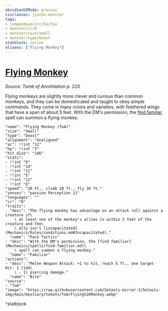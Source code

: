 ```yaml
---
obsidianUIMode: preview
cssclasses: json5e-monster
tags:
- compendium/src/5e/toa
- monster/cr/0
- monster/size/small
- monster/type/beast
statblock: inline
aliases: ["Flying Monkey"]
---
```

# [Flying Monkey](Mechanics\bestiary\beast/flying-monkey-toa.md)
*Source: Tomb of Annihilation p. 220*  

Flying monkeys are slightly more clever and curious than common monkeys, and they can be domesticated and taught to obey simple commands. They come in many colors and varieties, with feathered wings that have a span of about 5 feet. With the DM's permission, the [find familiar](Mechanics/spells/find-familiar.md) spell can summon a flying monkey.

```statblock
"name": "Flying Monkey (ToA)"
"size": "Small"
"type": "beast"
"alignment": "Unaligned"
"ac": !!int "12"
"hp": !!int "3"
"hit_dice": "1d6"
"stats":
- !!int "8"
- !!int "14"
- !!int "11"
- !!int "5"
- !!int "12"
- !!int "6"
"speed": "30 ft., climb 20 ft., fly 30 ft."
"senses": "passive Perception 11"
"languages": ""
"cr": "0"
"traits":
- "desc": "The flying monkey has advantage on an attack roll against a creature if\
    \ at least one of the monkey's allies is within 5 feet of the creature and the\
    \ ally isn't [incapacitated](Mechanics/Rules/conditions.md#Incapacitated)."
  "name": "Pack Tactics"
- "desc": "With the DM's permission, the [find familiar](Mechanics/spells/find-familiar.md)\
    \ spell can summon a flying monkey."
  "name": "Familiar"
"actions":
- "desc": "Melee Weapon Attack: +1 to hit, reach 5 ft., one target Hit: 1 (1d4\
    \ - 1) piercing damage."
  "name": "Bite"
"source":
- "ToA"
"image": "https://raw.githubusercontent.com/5etools-mirror-3/5etools-img/main/bestiary/tokens/ToA/Flying%20Monkey.webp"
```
^statblock